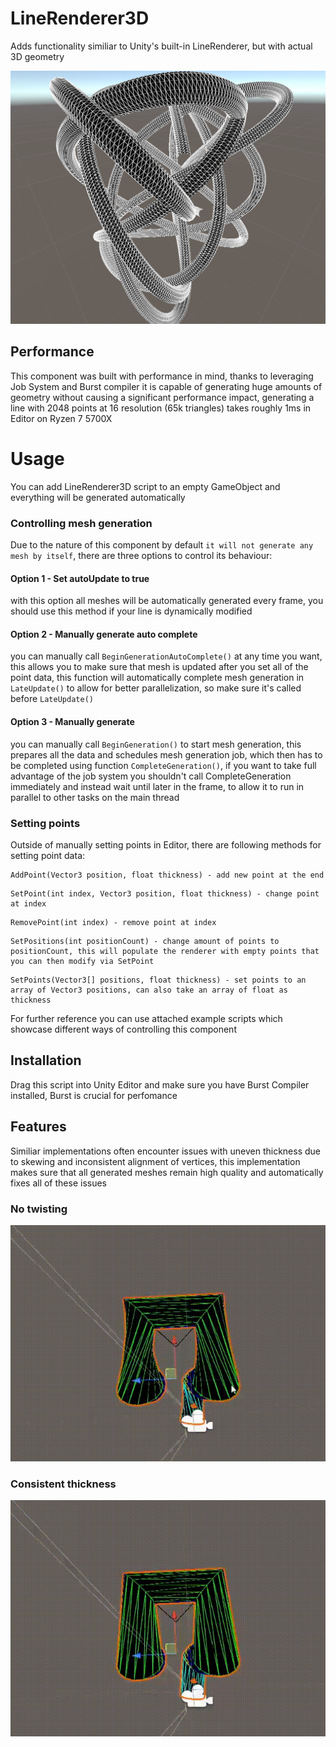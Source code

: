 # LineRenderer3D
Adds functionality similiar to Unity's built-in LineRenderer, but with actual 3D geometry

<img src="line3d.png" width="600" >

## Performance 
This component was built with performance in mind, thanks to leveraging Job System and Burst compiler it is capable of generating huge amounts of geometry without causing a significant performance impact, generating a line with 2048 points at 16 resolution (65k triangles) takes roughly 1ms in Editor on Ryzen 7 5700X
# Usage
You can add LineRenderer3D script to an empty GameObject and everything will be generated automatically
### Controlling mesh generation
Due to the nature of this component by default `it will not generate any mesh by itself`, there are three options to control its behaviour:
#### Option 1 - Set autoUpdate to true
with this option all meshes will be automatically generated every frame,
you should use this method if your line is dynamically modified
#### Option 2 - Manually generate auto complete
you can manually call ```BeginGenerationAutoComplete()``` at any time you want, this allows you to make sure that mesh is updated after you set all of the point data,
this function will automatically complete mesh generation in ```LateUpdate()``` to allow for better parallelization, so make sure it's called before ```LateUpdate()```
#### Option 3 - Manually generate
you can manually call ```BeginGeneration()``` to start mesh generation, this prepares all the data and schedules mesh generation job, which then has to be completed
using function ```CompleteGeneration()```, if you want to take full advantage of the job system you shouldn't call CompleteGeneration immediately and instead wait until later in the frame,
to allow it to run in parallel to other tasks on the main thread
### Setting points
Outside of manually setting points in Editor, there are following methods for setting point data:
```
AddPoint(Vector3 position, float thickness) - add new point at the end 
```

```
SetPoint(int index, Vector3 position, float thickness) - change point at index
```
```
RemovePoint(int index) - remove point at index
```
```
SetPositions(int positionCount) - change amount of points to positionCount, this will populate the renderer with empty points that you can then modify via SetPoint 
```
```
SetPoints(Vector3[] positions, float thickness) - set points to an array of Vector3 positions, can also take an array of float as thickness
```
For further reference you can use attached example scripts which showcase different ways of controlling this component
## Installation
Drag this script into Unity Editor and make sure you have Burst Compiler installed, Burst is crucial for perfomance
## Features
Similiar implementations often encounter issues with uneven thickness due to skewing and inconsistent alignment of vertices, this implementation makes sure that all generated meshes remain high quality and automatically fixes all of these issues
### No twisting 
![Twisting fix](twisting.gif)
### Consistent thickness 
![Thickness fix](scaling.gif)
